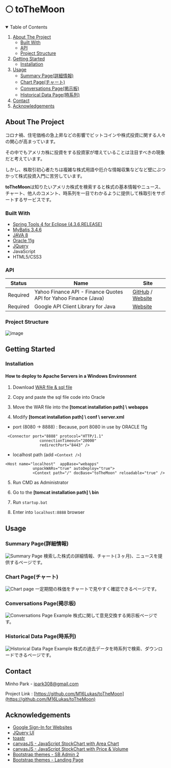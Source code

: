 # 🌕 toTheMoon
 
<!-- TABLE OF CONTENTS -->
<details open="open">
  <summary>Table of Contents</summary>
  <ol>
    <li>
      <a href="#about-the-project">About The Project</a>
      <ul>
        <li><a href="#built-with">Built With</a></li>
        <li><a href="#api">API</a></li>
        <li><a href="#project-structure">Project Structure</a></li>
      </ul>
    </li>
    <li>
      <a href="#getting-started">Getting Started</a>
      <ul>
        <li><a href="#installation">Installation</a></li>
      </ul>
    </li>
    <li>
      <a href="#usage">Usage</a>
      <ul>
        <li><a href="#summary-page(詳細情報)">Summary Page(詳細情報)</a></li>
        <li><a href="#chart-page(チャート)">Chart Page(チャート)</a></li>
        <li><a href="#conversations-page(掲示板)">Conversations Page(掲示板)</a></li>
        <li><a href="#historical-data-page(時系列)">Historical Data Page(時系列)</a></li>
      </ul>
    </li>
    <li><a href="#contact">Contact</a></li>
    <li><a href="#acknowledgements">Acknowledgements</a></li>
  </ol>
</details>
 
<!-- ABOUT THE PROJECT -->
## About The Project

コロナ禍、住宅価格の急上昇などの影響でビットコインや株式投資に関する人々の関心が高まっています。

その中でもアメリカ株に投資をする投資家が増えていることは注目すべきの現象だと考えています。

しかし、株取引初心者たちは複雑な株式用語や厄介な情報収集などなど壁にぶつかって株式投資入門に苦労しています。

<b>toTheMoon</b>は知りたいアメリカ株式を検索すると株式の基本情報やニュース、チャート、他人のコメント、時系列を一目でわかるように提供して株取引をサポートするサービスです。

### Built With

* [Spring Tools 4 for Eclipse (4.3.6.RELEASE)](https://spring.io/tools)
* [MyBatis 3.4.6](https://github.com/mybatis/mybatis-3/releases/tag/mybatis-3.4.6)
* [JAVA 8](https://www.oracle.com/java/technologies/javase/javase-jdk8-downloads.html)
* [Oracle 11g](https://edelivery.oracle.com/osdc/faces/SoftwareDelivery)
* [JQuery](https://jquery.com)
* JavaScript
* HTML5/CSS3


### API
Status | Name | Site 
---- | ---- | ---- 
Required | Yahoo Finance API - Finance Quotes API for Yahoo Finance (Java) | [GitHub](https://github.com/sstrickx/yahoofinance-api) /  [Website](https://financequotes-api.com/)
Required | Google API Client Library for Java | [Website](https://developers.google.com/api-client-library/java)

<!-- Project Structure -->
### Project Structure
![image](https://user-images.githubusercontent.com/46748131/130345759-74995b67-5afd-499d-a53d-71e2404c452b.jpg)


<!-- Getting Started -->
## Getting Started

### Installation

#### How to deploy to Apache Servers in a Windows Environment

1. Download [WAR file & sql file](https://github.com/M16Lukas/toTheMoon/releases)

2. Copy and paste the sql file code into Oracle

3.  Move the WAR file into the  **[tomcat installation path] \ webapps**

4.  Modify  **[tomcat installation path] \ conf \ server.xml**

+ port (8080 -> 8888) : Because, port 8080 in use by ORACLE 11g

```
 <Connector port="8888" protocol="HTTP/1.1"
               connectionTimeout="20000"
               redirectPort="8443" />
```

+ localhost path (add ```<Context />```)

```
<Host name="localhost"  appBase="webapps"
            unpackWARs="true" autoDeploy="true">
            <Context path="/" docBase="toTheMoon" reloadable="true" />
```
5.  Run CMD as Administrator

6.  Go to the __[tomcat installation path] \ bin__ 

7.  Run ```startup.bat```

8.  Enter into ```localhost:8888``` browser

<!-- USAGE -->
## Usage

### Summary Page(詳細情報)

![Summary Page](https://user-images.githubusercontent.com/46748131/129910550-2f6ba23f-d050-4002-b9a0-db3c26211129.gif)
検索した株式の詳細情報、チャート(３ヶ月)、ニュースを提供するページです。

### Chart Page(チャート)

![Chart page](https://user-images.githubusercontent.com/46748131/129910608-f9e7e46a-570a-4e55-8929-3e9e908c58bc.gif)
一定期間の株価をチャートで見やすく確認できるページです。

### Conversations Page(掲示板)

![Conversations Page Example](https://user-images.githubusercontent.com/46748131/129910684-c62a06ba-efa1-402b-9445-9224f93f4050.gif)
株式に関して意見交換する掲示板ページです。

### Historical Data Page(時系列)

![Historical Data Page Example](https://user-images.githubusercontent.com/46748131/129910754-09e79be4-eb6a-4149-b453-a7d43eada18c.gif)
株式の過去データを時系列で検索、ダウンロードできるページです。


<!-- CONTECT -->
## Contact

Minho Park - ipark308@gmail.com

Project Link : [https://github.com/M16Lukas/toTheMoon](https://github.com/M16Lukas/toTheMoon)

<!-- Acknowledgements -->
## Acknowledgements
* [Google Sign-In for Websites](https://developers.google.com/identity/sign-in/web/sign-in)
* [JQuery UI](https://jqueryui.com)
* [toastr](https://github.com/CodeSeven/toastr)
* [canvasJS - JavaScript StockChart with Area Chart](https://canvasjs.com/javascript-stockcharts/area-stockchart)
* [canvasJS - JavaScript StockChart with Price & Volume](https://canvasjs.com/javascript-stockcharts/stockchart-price-volume)
* [Bootstrap themes - SB Admin 2](https://startbootstrap.com/theme/sb-admin-2) 
* [Bootstrap themes - Landing Page](https://startbootstrap.com/theme/landing-page)

